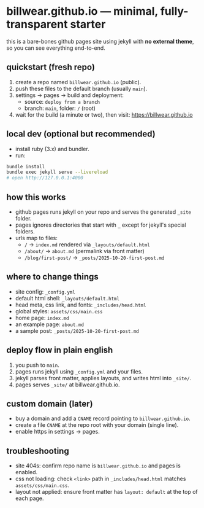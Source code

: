 # billwear.github.io — minimal, fully-transparent starter

this is a bare-bones github pages site using jekyll with **no external theme**,
so you can see everything end-to-end.

## quickstart (fresh repo)

1) create a repo named `billwear.github.io` (public).
2) push these files to the default branch (usually `main`).
3) settings -> pages -> build and deployment:
   - source: `deploy from a branch`
   - branch: `main`, folder: `/` (root)
4) wait for the build (a minute or two), then visit:
   https://billwear.github.io

## local dev (optional but recommended)

- install ruby (3.x) and bundler.
- run:

```bash
bundle install
bundle exec jekyll serve --livereload
# open http://127.0.0.1:4000
```

## how this works

- github pages runs jekyll on your repo and serves the generated `_site` folder.
- pages ignores directories that start with `_` except for jekyll's special folders.
- urls map to files:
  - `/` -> `index.md` rendered via `_layouts/default.html`
  - `/about/` -> `about.md` (permalink via front matter)
  - `/blog/first-post/` -> `_posts/2025-10-20-first-post.md`

## where to change things

- site config: `_config.yml`
- default html shell: `_layouts/default.html`
- head meta, css link, and fonts: `_includes/head.html`
- global styles: `assets/css/main.css`
- home page: `index.md`
- an example page: `about.md`
- a sample post: `_posts/2025-10-20-first-post.md`

## deploy flow in plain english

1) you push to `main`.
2) pages runs jekyll using `_config.yml` and your files.
3) jekyll parses front matter, applies layouts, and writes html into `_site/`.
4) pages serves `_site/` at billwear.github.io.

## custom domain (later)

- buy a domain and add a `CNAME` record pointing to `billwear.github.io`.
- create a file `CNAME` at the repo root with your domain (single line).
- enable https in settings -> pages.

## troubleshooting

- site 404s: confirm repo name is `billwear.github.io` and pages is enabled.
- css not loading: check `<link>` path in `_includes/head.html` matches `assets/css/main.css`.
- layout not applied: ensure front matter has `layout: default` at the top of each page.
